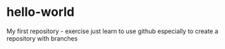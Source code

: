 # hello-world
My first repository - exercise
just learn to use github especially to create a repository with branches
